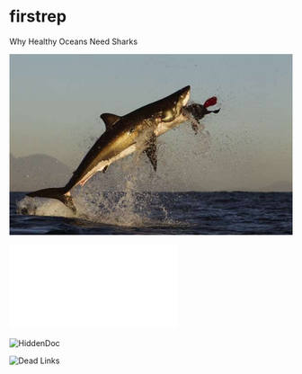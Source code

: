 ﻿# firstrep

Why Healthy Oceans Need Sharks

![picture](Pic.jpg)

![Predators as Prey](Sharks.pdf)

![HiddenDoc](.travis.yml)

![Dead Links](check_dead_links)
